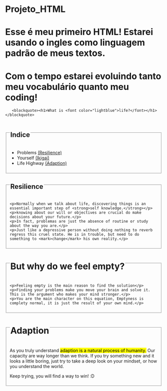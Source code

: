 # Projeto_HTML 
# Esse é meu primeiro HTML! Estarei usando o ingles como linguagem padrão de meus textos.
# Com o tempo estarei evoluindo tanto meu vocabulário quanto meu coding!

<!DOCTYPE html>
<html>
<head>
<title>Meaning Of Life</title>
</head>
<body>

       <blockquote><h1>What is <font color="lightblue">life?</font></h1></blockquote>
<fieldset>
        <legend><H2>Indice</H2></legend>
        <ul>
            <li>Problems <a href="https://zenklub.com.br/blog/trabalho/resiliencia-ajuda-volta-por-cima/">(Resilience)</a></li>
            <li>Yourself <a href="https://blog.clorofitum.com.br/o-segredo-da-longevidade-ikigai/">(Ikigai)</a></li>
            <li>Life Highway <a href="https://www.verywellmind.com/what-is-brain-plasticity-2794886">(Adaption)</a></li>
        </ul>
</fieldset>

<fieldset>
    <legend><div><h2>Resilience</h2></div></legend>
    
    <p>Normally when we talk about life, discovering things is an essential important step of <strong>self knowledge.</strong></p>
    <p>knowing about our will or objectives are crucial do make decisions about your future.</p>
    <p>In fact, problemas are just the absence of routine or study about the way you are.</p>
    <p>Just like a depressive person without doing nothing to reverb regress this cruel state. He is in trouble, but need to do something to <mark>change</mark> his own reality.</p>
</fieldset>

<fieldset> 
        <legend><h1>But why do we feel empty?</h1></legend>  

    <p>Feeling empty is the main reason to find the solution</p>
    <p>Finding your problems make you move your brain and solve it. This is the argument who makes your mind stronger.</p>
    <p>You are the main character on this equation, Emptyness is complety normal, it is just the result of your own mind.</p>
</fieldset>

<fieldset>
<legend><h1>Adaption</h1></legend>

<p>As you truly understand <mark>adaption is a natural process of humanity.</mark> Our capacity are way longer than we think. If you try something new and it looks a little boring, just try to take a deep look on your mindset, or how you understand the world.</p>

<p>Keep trying, you will find a way to win! :D</p>
</fieldset>
</body>
</html>

